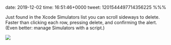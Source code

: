 date: 2019-12-02
time: 16:51:46+0000
tweet: 1201544497714356225
%%%

Just found in the Xcode Simulators list you can scroll sideways to delete. Faster than clicking each row, pressing delete, and confirming the alert. (Even better: manage Simulators with a script.)

![](EKy-WPxXkAAzB1q.jpg)
